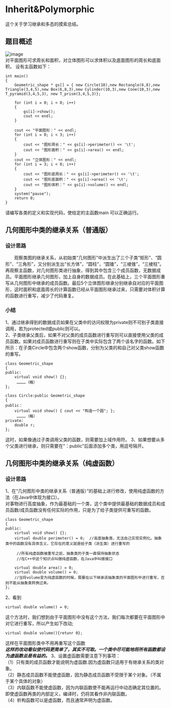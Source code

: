 # Inherit&Polymorphic
这个关于学习继承和多态的摸索总结。
## 题目概述
![image](https://github.com/KnifeofLondon/Inherit-Polymorphic/blob/master/%E5%87%A0%E4%BD%95%E5%9B%BE%E5%BD%A2%E4%B8%AD%E7%B1%BB%E7%9A%84%E7%BB%A7%E6%89%BF%E5%85%B3%E7%B3%BB/QQ%E6%88%AA%E5%9B%BE20190518102531.png)  
对平面图形可求周长和面积，对立体图形可以求体积以及底面图形的周长和底面积。
设有主函数如下：
```
int main()
{
	Geometric_shape * gs[] = { new Circle(10),new Rectangle(6,8),new Triangle(3,4,5),new Box(6,8,3),new Cylinder(10,3),new Cone(10,3),new T_pyramid(3,4,5,3), new T_prism(3,4,5,3)};

	for (int i = 0; i < 8; i++)
	{
		gs[i]->show();
		cout << endl;
	}

	cout << "平面图形：" << endl;
	for (int i = 0; i < 3; i++)
	{
		cout << "图形周长：" << gs[i]->perimeter() << '\t';
		cout << "图形面积：" << gs[i]->area() << endl;
	}
	cout << "立体图形：" << endl;
	for (int i = 3; i < 8; i++)
	{
		cout << "图形底周长：" << gs[i]->perimeter() << '\t';
		cout << "图形底面积：" << gs[i]->area() << '\t';
		cout << "图形体积：" << gs[i]->volume() << endl;
	}
	system("pause");
	return 0;
}
```
请编写各类的定义和实现代码，使给定的主函数main 可以正确运行。
## 几何图形中类的继承关系（普通版）
### 设计思路
&emsp;&emsp;观察类图的继承关系，从初始类“几何图形”中派生出了三个子类“矩形”、“圆形”、“三角形”，又分别派生出“长方体”，“圆柱”，“圆锥”，“三棱锥”，“三棱柱”。再观察主函数，对几何图形类进行抽象，得到其中包含三个成员函数，无数据成员。平面图形继承几何图形，加上自身的数据成员。在此基础上，三个平面图形重写从几何图形中继承的成员函数。最后5个立体图形继承分别继承自对应的平面图形，这时面积和底面周长的计算函数已经从平面图形继承过来，只需要对体积计算的函数进行重写，减少了代码重复。
### 小结
1、通过继承得到的数据成员如果在父类中的访问权限为private则不可别子类直接调用，若为protected或public则可以。  
2、子类继承父类后，如果不对父类的成员函数进行重写则可以直接使用父类的成员函数。如果对成员函数进行重写则在子类中实际包含了两个该名字的函数。如下所示：在子类Circle中包含两个show函数，分别为父类的和自己对父类show函数的重写。
```
class Geometric_shape
{
public:
	virtual void show() {};
	 …………（略）  
};

class Circle:public Geometric_shape
{
public：
	virtual void show() { cout << "构造一个圆"; };
	 …………（略）
private:
	double r;
};
```
这时，如果像通过子类调用父类的函数，则需要加上域作用符。
3、如果想要从多个父类进行继承，则只需要在“：public”后面添加多个类，用逗号隔开。
## 几何图形中类的继承关系（纯虚函数）
### 设计思路
1、在“几何图形中类的继承关系（普通版）”的基础上进行修改，使用纯虚函数的方法（在Java中体现为接口）。  
对事物进行高度抽象，作为最基础的一个类，这个类中提供最基础的数据成员和成员函数/成员函数没有任何实际的作用，只是为了给子类提供可重写的函数。
```
class Geometric_shape
{
public:
	virtual void show() {};
	virtual double perimeter() = 0;  //高度抽象类，无法自己实现实例化。抽象类中的函数没有具体含义，它存在的意义就是给子类（派生类）进行重写的
	
	 //所有纯虚函数被重写之前，抽象类的子类一直保持抽象状态
	 //在C++中这个知识点叫做纯虚函数，在Java中叫做接口
	 
	virtual double area() = 0;
	virtual double volume() = 0;       
	//当将volume变为纯虚函数的时候，需要在以下继承该抽象类的平面图形中进行重写，否则不能从抽象类转换过来。
};
```
2、看到
```
virtual double volume() = 0;
```
这个方法时，我们想到由于平面图形中没有这个方法，我们每次都要在平面图形中对它进行重写，所以产生如下改动;
```
virtual double volume(){retunr 0};
```
这样在平面图形类中不用再重写这个函数  
 ***这样的改动看似使代码更简单了，其实不可取。一个类中尽可能地将所有函数都设为虚函数总是有益的。*** 
 3、设置虚函数需要注意下列事项：  
 （1）只有类的成员函数才能说明为虚函数.因为虚函数只适用于有继承关系的类对象。  
 （2）静态成员函数不能使虚函数，因为静态成员函数不受限于某个对象。（不属于某个具体的对象）  
 （3）内联函数不能使虚函数，因为内联函数使不能再运行中动态确定其位置的。即使虚函数再类的内部定义，编译时，仍将其看作非内联函数。  
 （4）析构函数可以是虚函数，而且通常声明为虚函数。

